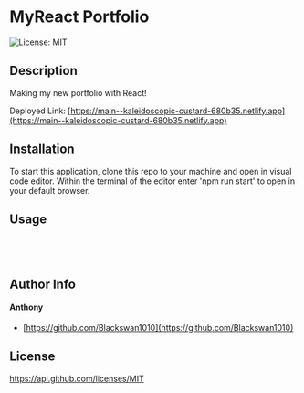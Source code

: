 # MyReact Portfolio 
![License: MIT](https://img.shields.io/badge/MIT-blue.svg) 

## Description 

Making my new portfolio with React! 

Deployed Link: [https://main--kaleidoscopic-custard-680b35.netlify.app](https://main--kaleidoscopic-custard-680b35.netlify.app)

## Installation 

To start this application, clone this repo to your machine and open in visual code editor. Within the terminal of the editor enter 'npm run start' to open in your default browser.

## Usage 

```jsx
```

```jsx
```

```jsx
```

```jsx
```

## Author Info 

#### Anthony

* [https://github.com/Blackswan1010](https://github.com/Blackswan1010) 

## License

 https://api.github.com/licenses/MIT 


